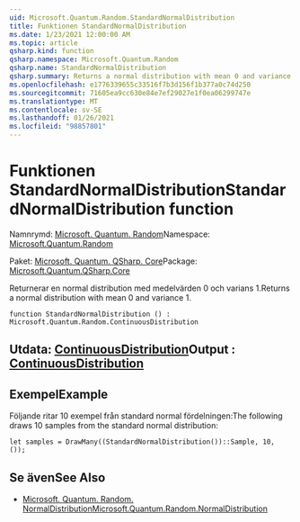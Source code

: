 ```yaml
---
uid: Microsoft.Quantum.Random.StandardNormalDistribution
title: Funktionen StandardNormalDistribution
ms.date: 1/23/2021 12:00:00 AM
ms.topic: article
qsharp.kind: function
qsharp.namespace: Microsoft.Quantum.Random
qsharp.name: StandardNormalDistribution
qsharp.summary: Returns a normal distribution with mean 0 and variance 1.
ms.openlocfilehash: e1776339655c33516f7b3d156f1b377a0c74d250
ms.sourcegitcommit: 71605ea9cc630e84e7ef29027e1f0ea06299747e
ms.translationtype: MT
ms.contentlocale: sv-SE
ms.lasthandoff: 01/26/2021
ms.locfileid: "98857801"
---
```

# <a name="standardnormaldistribution-function"></a><span data-ttu-id="9d4b7-102">Funktionen StandardNormalDistribution</span><span class="sxs-lookup"><span data-stu-id="9d4b7-102">StandardNormalDistribution function</span></span>

<span data-ttu-id="9d4b7-103">Namnrymd: [Microsoft. Quantum. Random](xref:Microsoft.Quantum.Random)</span><span class="sxs-lookup"><span data-stu-id="9d4b7-103">Namespace: [Microsoft.Quantum.Random](xref:Microsoft.Quantum.Random)</span></span>

<span data-ttu-id="9d4b7-104">Paket: [Microsoft. Quantum. QSharp. Core](https://nuget.org/packages/Microsoft.Quantum.QSharp.Core)</span><span class="sxs-lookup"><span data-stu-id="9d4b7-104">Package: [Microsoft.Quantum.QSharp.Core](https://nuget.org/packages/Microsoft.Quantum.QSharp.Core)</span></span>


<span data-ttu-id="9d4b7-105">Returnerar en normal distribution med medelvärden 0 och varians 1.</span><span class="sxs-lookup"><span data-stu-id="9d4b7-105">Returns a normal distribution with mean 0 and variance 1.</span></span>

```qsharp
function StandardNormalDistribution () : Microsoft.Quantum.Random.ContinuousDistribution
```


## <a name="output--continuousdistribution"></a><span data-ttu-id="9d4b7-106">Utdata: [ContinuousDistribution](xref:Microsoft.Quantum.Random.ContinuousDistribution)</span><span class="sxs-lookup"><span data-stu-id="9d4b7-106">Output : [ContinuousDistribution](xref:Microsoft.Quantum.Random.ContinuousDistribution)</span></span>



## <a name="example"></a><span data-ttu-id="9d4b7-107">Exempel</span><span class="sxs-lookup"><span data-stu-id="9d4b7-107">Example</span></span>

<span data-ttu-id="9d4b7-108">Följande ritar 10 exempel från standard normal fördelningen:</span><span class="sxs-lookup"><span data-stu-id="9d4b7-108">The following draws 10 samples from the standard normal distribution:</span></span>

```qsharp
let samples = DrawMany((StandardNormalDistribution())::Sample, 10, ());
```

## <a name="see-also"></a><span data-ttu-id="9d4b7-109">Se även</span><span class="sxs-lookup"><span data-stu-id="9d4b7-109">See Also</span></span>

- [<span data-ttu-id="9d4b7-110">Microsoft. Quantum. Random. NormalDistribution</span><span class="sxs-lookup"><span data-stu-id="9d4b7-110">Microsoft.Quantum.Random.NormalDistribution</span></span>](xref:Microsoft.Quantum.Random.NormalDistribution)